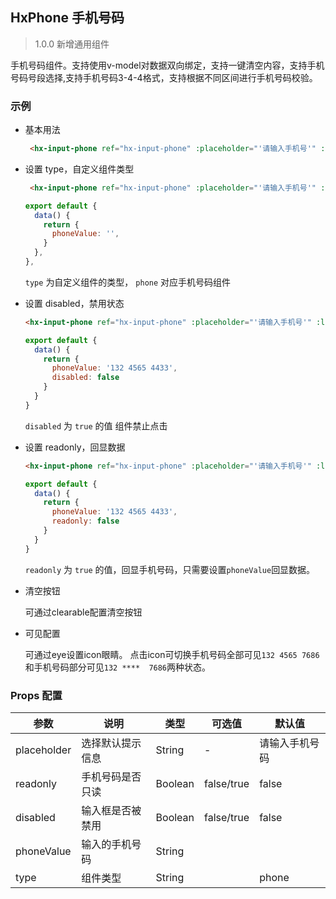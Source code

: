 ## HxPhone 手机号码

> 1.0.0 新增通用组件

手机号码组件。支持使用v-model对数据双向绑定，支持一键清空内容，支持手机号码号段选择,支持手机号码3-4-4格式，支持根据不同区间进行手机号码校验。

### 示例

- 基本用法

  ```html
   <hx-input-phone ref="hx-input-phone" :placeholder="'请输入手机号'" :label="'手机号'" :type="'phone'" v-model="phoneValue"></hx-input-phone>
  ```


- 设置 type，自定义组件类型

  ```html
   <hx-input-phone ref="hx-input-phone" :placeholder="'请输入手机号'" :label="'手机号'" :type="'phone'" v-model="phoneValue"></hx-input-phone>
  ```
  ```js
  export default {
    data() {
      return {
        phoneValue: '',
      }
    },
  },
  ```

  `type` 为自定义组件的类型， `phone` 对应手机号码组件

- 设置 disabled，禁用状态

  ```html
  <hx-input-phone ref="hx-input-phone" :placeholder="'请输入手机号'" :label="'手机号'" :type="'phone'" :disabled="true" v-model="phoneValue"></hx-input-phone>
  ```
  ```js
  export default {
    data() {
      return {
        phoneValue: '132 4565 4433',
        disabled: false
      }
    }
  }
  ```

  `disabled` 为 `true` 的值 组件禁止点击

- 设置 readonly，回显数据

  ```html
  <hx-input-phone ref="hx-input-phone" :placeholder="'请输入手机号'" :label="'手机号'" :type="'phone'" :readonly="true" :eye="eye" v-model="phoneValue"></hx-input-phone>
  ```
  ```js
  export default {
    data() {
      return {
        phoneValue: '132 4565 4433',
        readonly: false
      }
    }
  }
  ```

  `readonly` 为 `true` 的值，回显手机号码，只需要设置`phoneValue`回显数据。

- 清空按钮

  可通过clearable配置清空按钮

- 可见配置

  可通过eye设置icon眼睛。
  点击icon可切换手机号码全部可见`132 4565 7686`和手机号码部分可见`132 ****  7686`两种状态。
  
### Props 配置

| 参数 | 说明 | 类型 | 可选值 | 默认值 |
| - | - | - | - | - |
| placeholder | 选择默认提示信息 | String | - | 请输入手机号码 |
| readonly | 手机号码是否只读 | Boolean | false/true | false |
| disabled | 输入框是否被禁用 | Boolean | false/true | false |
| phoneValue | 输入的手机号码 | String |  |  |
| type | 组件类型 | String |  | phone |
